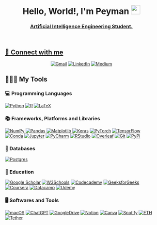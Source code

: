 <h1 align="center">Hello, World!, I'm Peyman
<a href="https://github.com/Bouaskaoun" target="_self">
		<img src="https://media.giphy.com/media/hvRJCLFzcasrR4ia7z/giphy.gif" width="30">
</h1> 

<h3 align="center">Artificial Intelligence Engineering Student.</h3>

<br>


## 🤝 Connect with me
<p align="center">
	<a href="mailto:peymankhodabandehlouei@gmail.com"><img img src="https://img.shields.io/badge/Gmail-D14836?style=for-the-badge&logo=gmail&logoColor=white" alt="Gmail"/></a>
	<a href="https://www.linkedin.com/in/peyman-khodabandehlouei/"><img src="https://img.shields.io/badge/LinkedIn-0077B5?style=for-the-badge&logo=linkedin&logoColor=white" alt="LinkedIn"/></a>
	<a href="https://medium.com/@peymankhodabandehlouei"><img src="https://img.shields.io/badge/Medium-12100E?style=for-the-badge&logo=medium&logoColor=white" alt="Medium"/></a>
</p>

## 🧑🏻‍💻 My Tools

### 💻 Programming Languages
<p>
    <a href="https://github.com/PeymanKh"><img alt="Python" src="https://img.shields.io/badge/python-3670A0?style=for-the-badge&logo=python&logoColor=ffdd54"></a>
    <a href="https://github.com/PeymanKh"><img alt="R" src="https://img.shields.io/badge/r-%23276DC3.svg?style=for-the-badge&logo=r&logoColor=white"></a>
    <a href="https://github.com/PeymanKh"><img alt="LaTeX" src="https://img.shields.io/badge/latex-%23008080.svg?style=for-the-badge&logo=latex&logoColor=white"></a>
</p>

### 📚 Frameworks, Platforms and Libraries

<p>
    <a href="https://github.com/PeymanKh"><img alt="NumPy" src="https://img.shields.io/badge/numpy-%23013243.svg?style=for-the-badge&logo=numpy&logoColor=white"></a>
    <a href="https://github.com/PeymanKh"><img alt="Pandas" src="https://img.shields.io/badge/pandas-%23150458.svg?style=for-the-badge&logo=pandas&logoColor=white"></a>
    <a href="https://github.com/PeymanKh"><img alt="Matplotlib" src="https://img.shields.io/badge/Matplotlib-%23ffffff.svg?style=for-the-badge&logo=Matplotlib&logoColor=black"></a>
    <a href="https://github.com/PeymanKh"><img alt="Keras" src="https://img.shields.io/badge/Keras-%23D00000.svg?style=for-the-badge&logo=Keras&logoColor=white"></a>
    <a href="https://github.com/PeymanKh"><img alt="PyTorch" src="https://img.shields.io/badge/PyTorch-%23EE4C2C.svg?style=for-the-badge&logo=PyTorch&logoColor=white"></a>
    <a href="https://github.com/PeymanKh"><img alt="TensorFlow" src="https://img.shields.io/badge/TensorFlow-%23FF6F00.svg?style=for-the-badge&logo=TensorFlow&logoColor=white"></a>
    <a href="https://github.com/PeymanKh"><img alt="Conda" src="https://img.shields.io/badge/conda-342B029.svg?&style=for-the-badge&logo=anaconda&logoColor=white"></a>
    <a href="https://github.com/PeymanKh"><img alt="Jupyter" src="https://img.shields.io/badge/Jupyter-F37626.svg?&style=for-the-badge&logo=Jupyter&logoColor=white"></a>
    <a href="https://github.com/PeymanKh"><img alt="PyCharm" src="https://img.shields.io/badge/pycharm-143?style=for-the-badge&logo=pycharm&logoColor=black&color=black&labelColor=green"></a>
    <a href="https://github.com/PeymanKh"><img alt="RStudio" src="https://img.shields.io/badge/RStudio-75AADB?style=for-the-badge&logo=RStudio&logoColor=white"></a>
    <a href="https://github.com/PeymanKh"><img alt="Overleaf" src="https://img.shields.io/badge/Overleaf-47A141?style=for-the-badge&logo=Overleaf&logoColor=white"></a>
    <a href="https://github.com/PeymanKh"><img alt="Git" src="https://img.shields.io/badge/GIT-E44C30?style=for-the-badge&logo=git&logoColor=white"></a>
    <a href="https://github.com/PeymanKh"><img alt="PyPi" src="https://img.shields.io/badge/pypi-3775A9?style=for-the-badge&logo=pypi&logoColor=white"></a>


</p>

### 💾 Databases 

<p>
    <a href="https://github.com/PeymanKh"><img alt="Postgres" src="https://img.shields.io/badge/postgres-%23316192.svg?style=for-the-badge&logo=postgresql&logoColor=white"></a>

</p>

### 📖 Education

<p>
    <a href="https://github.com/PeymanKh"><img alt="Google Scholar" src="https://img.shields.io/badge/Google%20Scholar-4285F4?style=for-the-badge&logo=google-scholar&logoColor=white"></a>
    <a href="https://github.com/PeymanKh"><img alt="W3Schools" src="https://img.shields.io/badge/W3Schools-04AA6D?style=for-the-badge&logo=W3Schools&logoColor=white"></a>
    <a href="https://github.com/PeymanKh"><img alt="Codecademy" src="https://img.shields.io/badge/Codecademy-FFF0E5?style=for-the-badge&logo=codecademy&logoColor=303347"></a>
    <a href="https://github.com/PeymanKh"><img alt="GeeksforGeeks" src="https://img.shields.io/badge/GeeksforGeeks-298D46?style=for-the-badge&logo=geeksforgeeks&logoColor=white"></a>
    <a href="https://github.com/PeymanKh"><img alt="Coursera" src="https://img.shields.io/badge/Coursera-0056D2?style=for-the-badge&logo=Coursera&logoColor=white"></a>
    <a href="https://github.com/PeymanKh"><img alt="Datacamp" src="https://img.shields.io/badge/Datacamp-05192D?style=for-the-badge&logo=datacamp&logoColor=65FF8F"></a>
    <a href="https://github.com/PeymanKh"><img alt="Udemy" src="https://img.shields.io/badge/Udemy-EC5252?style=for-the-badge&logo=Udemy&logoColor=white"></a>
</p>


### 🖥️ Softwares and Tools

<p>
    <a href="https://github.com/PeymanKh"><img alt="macOS" src="https://img.shields.io/badge/mac%20os-000000?style=for-the-badge&logo=apple&logoColor=white"></a>
    <a href="https://github.com/PeymanKh"><img alt="ChatGPT" src="https://img.shields.io/badge/chatGPT-74aa9c?style=for-the-badge&logo=openai&logoColor=white"></a>
    <a href="https://github.com/PeymanKh"><img alt="GoogleDrive" src="https://img.shields.io/badge/Google%20Drive-4285F4?style=for-the-badge&logo=googledrive&logoColor=white"></a>
    <a href="https://github.com/PeymanKh"><img alt="Notion" src="https://img.shields.io/badge/Notion-000000?style=for-the-badge&logo=notion&logoColor=white"></a>
    <a href="https://github.com/PeymanKh"><img alt="Canva" src="https://img.shields.io/badge/Canva-%2300C4CC.svg?style=for-the-badge&logo=Canva&logoColor=white"></a>
    <a href="https://github.com/PeymanKh"><img alt="Spotify" src="https://img.shields.io/badge/Spotify-1ED760?style=for-the-badge&logo=spotify&logoColor=white"></a>
    <a href="https://github.com/PeymanKh"><img alt="ETH" src="https://img.shields.io/badge/Ethereum-3C3C3D?style=for-the-badge&logo=Ethereum&logoColor=white"></a>
    <a href="https://github.com/PeymanKh"><img alt="Tether" src="https://img.shields.io/badge/tether-168363?style=for-the-badge&logo=tether&logoColor=white"></a>
</p>


</br>


